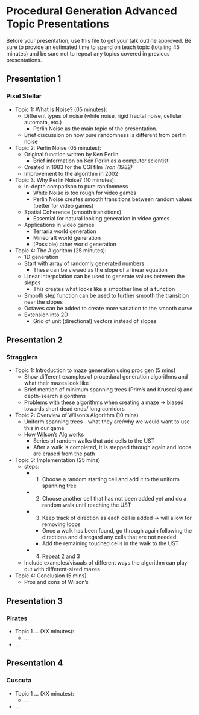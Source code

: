 # Procedural Generation Advanced Topic Presentations

Before your presentation, use this file to get your talk outline approved. Be
sure to provide an estimated time to spend on teach topic (totaling 45 minutes)
and be sure not to repeat any topics covered in previous presentations.

## Presentation 1
### Pixel Stellar

- Topic 1: What is Noise? (05 minutes):
  - Different types of noise (white noise,  rigid fractal noise, cellular automata, etc.)
    - Perlin Noise as the main topic of the presentation.
  - Brief discussion on how pure randomness is different from perlin noise
- Topic 2: Perlin Noise (05 minutes):
  - Original function written by Ken Perlin
    - Brief information on Ken Perlin as a computer scientist
  - Created in 1983 for the CGI film *Tron (1982)*
  - Improvement to the algorithm in 2002
- Topic 3: Why Perlin Noise? (10 minutes):
  - In-depth comparison to pure randomness
    - White Noise is too rough for video games
    - Perlin Noise creates smooth transitions between random values (better for video games)
  - Spatial Coherence (smooth transitions)
    - Essential for natural looking generation in video games
  - Applications in video games
    - Terraria world generation
    - Minecraft world generation
    - (Possible) other world generation
- Topic 4: The Algorithm (25 minutes):
  - 1D generation
  - Start with array of randomly generated numbers
    - These can be viewed as the slope of a linear equation
  - Linear interpolation can be used to generate values between the slopes
    - This creates what looks like a smoother line of a function
  - Smooth step function can be used to further smooth the transition near the slopes
  - Octaves can be added to create more variation to the smooth curve
  - Extension into 2D
    - Grid of unit (directional) vectors instead of slopes
  

## Presentation 2
### Stragglers

- Topic 1: Introduction to maze generation using proc gen (5 mins)
  - Show different examples of procedural generation algorithms and what their mazes look like
  - Brief mention of minimum spanning trees (Prim’s and Kruscal’s) and depth-search algorithms
  - Problems with these algorithms when creating a maze → biased towards short dead ends/ long corridors
- Topic 2: Overview of Wilson’s Algorithm (10 mins)
  - Uniform spanning trees - what they are/why we would want to use this in our game
  - How Wilson’s Alg works
      - Series of random walks that add cells to the UST
      - After a walk is completed, it is stepped through again and loops are erased from the path
- Topic 3: Implementation (25 mins)
  - steps:
    - 1) Choose a random starting cell and add it to the uniform spanning tree
    - 2) Choose another cell that has not been added yet and do a random walk until reaching the UST
    - 3) Keep track of direction as each cell is added → will allow for removing loops 
        - Once a walk has been found, go through again following the directions and disregard any cells that are not needed
        - Add the remaining touched cells in the walk to the UST
    - 4) Repeat 2 and 3
  - Include examples/visuals of different ways the algorithm can play out with different-sized mazes
- Topic 4: Conclusion (5 mins)
  - Pros and cons of Wilson’s 


## Presentation 3
### Pirates

- Topic 1 ... (XX minutes):
  - ...
- ...

## Presentation 4
### Cuscuta

- Topic 1 ... (XX minutes):
  - ...
- ...
